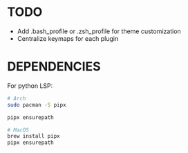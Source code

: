 # TODO

- Add .bash_profile or .zsh_profile for theme customization
- Centralize keymaps for each plugin

# DEPENDENCIES

For python LSP:

``` bash
# Arch
sudo pacman -S pipx

pipx ensurepath

# MacOS
brew install pipx
pipx ensurepath
```

